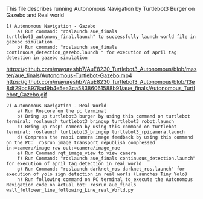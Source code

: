 This file describes running Autonomous Navigation by Turtlebot3 Burger on Gazebo and Real world

	1) Autonomous Navigation - Gazebo
		a) Run command: "roslaunch aue_finals turtlebot3_autonomy_final.launch" to successfully launch world file in gazebo simulation
		b) Run command: "roslaunch aue_finals continuous_detection_gazebo.launch " for execution of april tag detection in gazebo simulation
https://github.com/mayureshb7/AuE8230_Turtlebot3_Autonomous/blob/master/aue_finals/Autonomous-Turtlebot-Gazebo.mp4
https://github.com/mayureshb7/AuE8230_Turtlebot3_Autonomous/blob/13e8df29bc8978ad9b4e5ea3ca58386061588b91/aue_finals/Autonomous_Turtlebot_Gazebo.gif

	2) Autonomous Navigation - Real World
		a) Run Roscore on the pc terminal
		b) Bring up turtlebot3 burger by using this command on turtlebot terminal: roslaunch turtlebot3_bringup turtlebot3_robot.launch
		c) Bring up raspi camera by using this command on turtlebot terminal: roslaunch turtlebot3_bringup turtlebot3_rpicamera.launch
		d) Compress the raspi camera image feedback by using this command on the PC:  rosrun image_transport republish compressed in:=camera/image raw out:=camera/image_rae
		e) Run Command rqt_image_view to view camera
		f) Run Command: "roslaunch aue_finals continuous_detection.launch" for execution of april tag detection in real world
		g) Run Command: "roslaunch darknet_ros darknet_ros.launch" for execution of yolo sign detection in real worls (Launches Tiny Yolo)
		h) Run following command on PC terminal to execute the Autonomous Navigation code on actual bot: rosrun aue_finals wall_follower_line_following_Line_real_World.py
